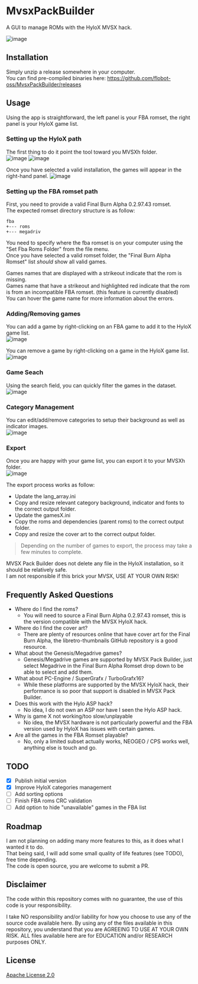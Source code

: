 # MvsxPackBuilder
 A GUI to manage ROMs with the HyloX MVSX hack.

![image](docs/mvsxpackbuilder.png)

## Installation
Simply unzip a release somewhere in your computer.  
You can find pre-compiled binaries here: https://github.com/flobot-oss/MvsxPackBuilder/releases

## Usage
Using the app is straightforward, the left panel is your FBA romset, the right panel is your HyloX game list.

### Setting up the HyloX path
The first thing to do it point the tool toward you MVSXh folder.  
![image](docs/Open_MVSXh_folder.png)
![image](docs/mvsxh_path.png)

Once you have selected a valid installation, the games will appear in the right-hand panel.
![image](docs/hylostick_found.png)

### Setting up the FBA romset path

First, you need to provide a valid Final Burn Alpha 0.2.97.43 romset.  
The expected romset directory structure is as follow:

    fba
    +--- roms
    +--- megadriv

You need to specify where the fba romset is on your computer using the "Set Fba Roms Folder" from the file menu.  
Once you have selected a valid romset folder, the "Final Burn Alpha Romset" list *should* show all valid games.  

Games names that are displayed with a strikeout indicate that the rom is missing.  
Games name that have a strikeout and highlighted red indicate that the rom is from an incompatible FBA romset. (this feature is currently disabled)  
You can hover the game name for more information about the errors.

### Adding/Removing games
You can add a game by right-clicking on an FBA game to add it to the HyloX game list.  
![image](docs/add_game.png)

You can remove a game by right-clicking on a game in the HyloX game list.  
![image](docs/remove_game.png)

### Game Seach
Using the search field, you can quickly filter the games in the dataset.  
![image](docs/search_filter.png)

### Category Management
You can edit/add/remove categories to setup their background as well as indicator images.  
![image](docs/category_edit.png)

### Export
Once you are happy with your game list, you can export it to your MVSXh folder.  
![image](docs/export.png)

The export process works as follow:
- Update the lang_array.ini
- Copy and resize relevant category background, indicator and fonts to the correct output folder.
- Update the gamesX.ini 
- Copy the roms and dependencies (parent roms) to the correct output folder.
- Copy and resize the cover art to the correct output folder. 

> Depending on the number of games to export, the process may take a few minutes to complete.

MVSX Pack Builder does not delete any file in the HyloX installation, so it should be relatively safe.  
I am not responsible if this brick your MVSX, USE AT YOUR OWN RISK!

## Frequently Asked Questions
- Where do I find the roms?
    - You will need to source a Final Burn Alpha 0.2.97.43 romset, this is the version compatible with the MVSX HyloX hack.
- Where do I find the cover art?
    - There are plenty of resources online that have cover art for the Final Burn Alpha, the libretro-thumbnails GitHub repository is a good resource.
- What about the Genesis/Megadrive games?
    - Genesis/Megadrive games are supported by MVSX Pack Builder, just select Megadrive in the Final Burn Alpha Romset drop down to be able to select and add them.
- What about PC-Engine / SuperGrafx / TurboGrafx16?
    - While these platforms are supported by the MVSX HyloX hack, their performance is so poor that support is disabled in MVSX Pack Builder. 
- Does this work with the Hylo ASP hack?
    - No idea, I do not own an ASP nor have I seen the Hylo ASP hack.
- Why is game X not working/too slow/unplayable
    - No idea, the MVSX hardware is not particularly powerful and the FBA version used by HyloX has issues with certain games.
- Are all the games in the FBA Romset playable?
    - No, only a limited subset actually works, NEOGEO / CPS works well, anything else is touch and go.

## TODO
- [x] Publish initial version
- [x] Improve HyloX categories management
- [ ] Add sorting options
- [ ] Finish FBA roms CRC validation
- [ ] Add option to hide "unavailable" games in the FBA list

## Roadmap
I am not planning on adding many more features to this, as it does what I wanted it to do.  
That being said, I will add some small quality of life features (see TODO), free time depending.  
The code is open source, you are welcome to submit a PR.

## Disclaimer
The code within this repository comes with no guarantee, the use of this code is your responsibility.

I take NO responsibility and/or liability for how you choose to use any of the source code available here. By using any of the files available in this repository, you understand that you are AGREEING TO USE AT YOUR OWN RISK. ALL files available here are for EDUCATION and/or RESEARCH purposes ONLY.

## License
[Apache License 2.0](https://choosealicense.com/licenses/apache-2.0/)










